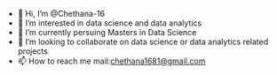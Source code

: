 - 👋 Hi, I’m @Chethana-16
- 👀 I’m interested in data science and data analytics
- 🌱 I’m currently persuing Masters in Data Science
- 💞️ I’m looking to collaborate on data science or data analytics related projects
- 📫 How to reach me mail:chethana1681@gmail.com

<!---
Chethana-16/Chethana-16 is a ✨ special ✨ repository because its `README.md` (this file) appears on your GitHub profile.
You can click the Preview link to take a look at your changes.
--->
